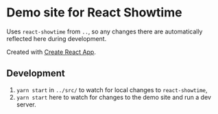 # Demo site for React Showtime

Uses `react-showtime` from `..`, so any changes there are automatically reflected here during development.

Created with [Create React App](https://github.com/facebook/create-react-app).

## Development

1.  `yarn start` in `../src/` to watch for local changes to `react-showtime`,
2.  `yarn start` here to watch for changes to the demo site and run a dev server.
